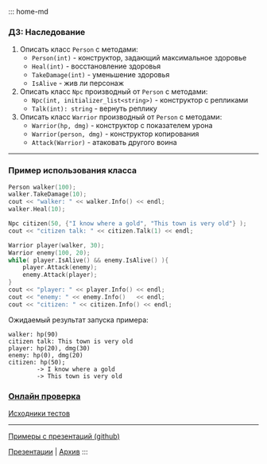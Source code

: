 ::: home-md 
<!-- .element: hidden="hidden" -->

### ДЗ: Наследование

1. Описать класс `Person` с методами:
	- `Person(int)` - конструктор, задающий максимальное здоровье
	- `Heal(int)` - восстановление здоровья
	- `TakeDamage(int)` - уменьшение здоровья
	- `IsAlive` - жив ли персонаж
2. Описать класс `Npc` производный от `Person` с методами:
	- `Npc(int, initializer_list<string>)` - конструктор с репликами
	- `Talk(int): string` - вернуть реплику
3. Описать класс `Warrior` производный от `Person` с методами:
	- `Warrior(hp, dmg)` - конструктор с показателем урона
	- `Warrior(person, dmg)` - конструктор копирования
	- `Attack(Warrior)` - атаковать другого воина

---
### Пример использования класса
``` cpp
Person walker(100);
walker.TakeDamage(10);
cout << "walker: " << walker.Info() << endl;
walker.Heal(10);

Npc citizen(50, {"I know where a gold", "This town is very old"} );
cout << "citizen talk: " << citizen.Talk(1) << endl;

Warrior player(walker, 30);
Warrior enemy(100, 20);
while( player.IsAlive() && enemy.IsAlive() ){
	player.Attack(enemy);
	enemy.Attack(player);
}
cout << "player: " << player.Info() << endl;
cout << "enemy: " << enemy.Info()	<< endl;
cout << "citizen: " << citizen.Info() << endl;
```

Ожидаемый результат запуска примера:
``` shell
walker: hp(90)
citizen talk: This town is very old
player: hp(20), dmg(30)
enemy: hp(0), dmg(20)
citizen: hp(50);
        -> I know where a gold
        -> This town is very old
```

### [Онлайн проверка](https://coliru.stacked-crooked.com/a/75c7ffb8e86f19f4)
[Исходники тестов](https://coliru.stacked-crooked.com/a/75aac0392cbf1d06)

---
[Примеры с презентаций (github)](https://github.com/aatutor/oop_cpp_files)

[Презентации](https://aatutor.github.io/slides_oop_cpp/) | [Архив](https://sourceforge.net/projects/cpp-oop-top-aca/files/Lections/active/)
:::
